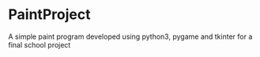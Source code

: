 # PaintProject
A simple paint program developed using python3, pygame and tkinter for a final school project
